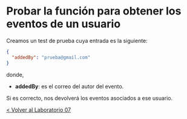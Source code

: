 # Probar la función para obtener los eventos de un usuario

Creamos un test de prueba cuya entrada es la siguiente:

```json
{
  "addedBy": "prueba@gmail.com"
}
```
donde,
* **addedBy**: es el correo del autor del evento.

Si es correcto, nos devolverá los eventos asociados a ese usuario.

[< Volver al Laboratorio 07 ](../lab-07#crear-endpoint-1) 
